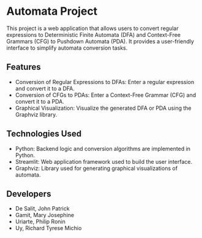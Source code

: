 # Automata Project
This project is a web application that allows users to convert regular expressions to Deterministic Finite Automata (DFA) and Context-Free Grammars (CFG) to Pushdown Automata (PDA). It provides a user-friendly interface to simplify automata conversion tasks.

## Features
- Conversion of Regular Expressions to DFAs: Enter a regular expression and convert it to a DFA.
- Conversion of CFGs to PDAs: Enter a Context-Free Grammar (CFG) and convert it to a PDA.
- Graphical Visualization: Visualize the generated DFA or PDA using the Graphviz library.

## Technologies Used
- Python: Backend logic and conversion algorithms are implemented in Python.
- Streamlit: Web application framework used to build the user interface.
- Graphviz: Library used for generating graphical visualizations of automata.

## Developers
- De Salit, John Patrick
- Gamit, Mary Josephine
- Uriarte, Philip Ronin
- Uy, Richard Tyrese Michio